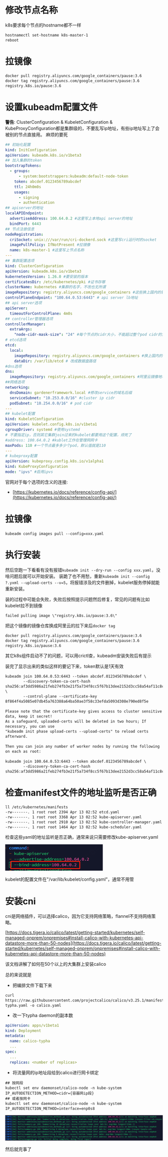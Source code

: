 # 修改节点名称

k8s要求每个节点的hostname都不一样

```shell
hostnamectl set-hostname k8s-master-1
reboot

```

# 拉镜像

```shell
docker pull registry.aliyuncs.com/google_containers/pause:3.6
docker tag registry.aliyuncs.com/google_containers/pause:3.6 registry.k8s.io/pause:3.6

```

# 设置kubeadm配置文件

**警告**: ClusterConfiguration & KubeletConfiguration & KubeProxyConfiguration都是集群级的，不要乱写ip地址，有些ip地址写上了会被别的节点直接用。
麻烦的要死

```yaml
## 初始化配置
kind: InitConfiguration
apiVersion: kubeadm.k8s.io/v1beta3
## 加入集群的token
bootstrapTokens:
  - groups:
      - system:bootstrappers:kubeadm:default-node-token
    token: abcdef.0123456789abcdef
    ttl: 24h0m0s
    usages:
      - signing
      - authentication
## apiserver的地址
localAPIEndpoint:
  advertiseAddress: 100.64.0.2 #这里写上本地api server的地址
  bindPort: 6443
## 节点注册信息
nodeRegistration:
  criSocket: unix:///var/run/cri-dockerd.sock #这里写cri运行时的socket
  imagePullPolicy: IfNotPresent #拉镜像
  name: k8s-master-1 #这里写上节点名称
---
## 集群配置选项
kind: ClusterConfiguration
apiVersion: kubeadm.k8s.io/v1beta3
kubernetesVersion: 1.26.0 #要安装的版本
certificatesDir: /etc/kubernetes/pki #证书存哪
clusterName: kubernetes #集群的名字，不改也无所谓
imageRepository: registry.aliyuncs.com/google_containers #这些换上国内的镜像源 
controlPlaneEndpoint: "100.64.0.53:6443" # api server lb地址
## api server选项
apiServer:
  timeoutForControlPlane: 4m0s
## controller管理器选项
controllerManager:
  extraArgs:
    "node-cidr-mask-size": "24" #每个节点的cidr大小，不能超过整个pod cidr的大小
# etcd选项
etcd:
  local:
    imageRepository: registry.aliyuncs.com/google_containers #换上国内的源
    dataDir: /var/lib/etcd # 改成数据盘路径
#dns选项
dns:
  imageRepository: registry.aliyuncs.com/google_containers #阿里云镜像地址
##网络选项
networking:
  dnsDomain: gardenerframework.local #修改service的域名后缀
  serviceSubnet: "10.253.0.0/16" #cluster ip cidr
  podSubnet: "10.254.0.0/16" # pod cidr
---
## kubelet配置
kind: KubeletConfiguration
apiVersion: kubelet.config.k8s.io/v1beta1
cgroupDriver: systemd #使用systemd
# 不要指定ip，否则其它集群join过来的kubelet都要用这个配置，烦死了
#address: 100.64.0.2 #kublet工作在管理网网卡
maxPods: 110 #一个节点最多多少个pod，默认值就是110
---
# kubeproxy配置
apiVersion: kubeproxy.config.k8s.io/v1alpha1
kind: KubeProxyConfiguration
mode: "ipvs" #启用ipvs
```

官网对于每个选项的含义的连接:

* [https://kubernetes.io/docs/reference/config-api/](https://kubernetes.io/docs/reference/config-api/)

# 拉镜像

`kubeadm config images pull --config=xxx.yaml`

# 执行安装

然后空跑一下看看有没有报错`kubeadm init --dry-run --config xxx.yaml`，没啥问题后就可以开始安装。
装跪了也不用愁，重新`kubeadm init --config ?.yxml --upload-certs --v=5`，将报错涉及的文件删掉，kubelet服务停掉就能重新安装。

装的过程中可能会失败，失败后按照提示问题然后修复，常见的问题有比如kubelet拉不到镜像

```text
failed pulling image \"registry.k8s.io/pause:3.6\"
```

把这个镜像的镜像仓库换成阿里云的拉下来后`docker tag`

```shell
docker pull registry.aliyuncs.com/google_containers/pause:3.6
docker tag registry.aliyuncs.com/google_containers/pause:3.6 registry.k8s.io/pause:3.6

```

其它k8s组件启动不了的问题，可以用crictl查，kubeadm安装失败后有提示

装完了显示出来的类似这样的要记下来，token默认是1天有效

```text
kubeadm join 100.64.0.53:6443 --token abcdef.0123456789abcdef \
        --discovery-token-ca-cert-hash sha256:af3dd5986a21feb274fb3e21f5a734f8cc5f67b13dee2152d3cc58a54af11c8c \
        --control-plane --certificate-key 8f864f4a5085e07db45a763388a64ba50ae3f58c33efda5093d308e790ed8f5e

Please note that the certificate-key gives access to cluster sensitive data, keep it secret!
As a safeguard, uploaded-certs will be deleted in two hours; If necessary, you can use
"kubeadm init phase upload-certs --upload-certs" to reload certs afterward.

Then you can join any number of worker nodes by running the following on each as root:

kubeadm join 100.64.0.53:6443 --token abcdef.0123456789abcdef \
        --discovery-token-ca-cert-hash sha256:af3dd5986a21feb274fb3e21f5a734f8cc5f67b13dee2152d3cc58a54af11c8c 
```

# 检查manifest文件的地址监听是否正确

```text
ll /etc/kubernetes/manifests
-rw-------. 1 root root 2394 Apr 13 02:52 etcd.yaml
-rw-------. 1 root root 3368 Apr 13 02:52 kube-apiserver.yaml
-rw-------. 1 root root 2910 Apr 13 02:52 kube-controller-manager.yaml
-rw-------. 1 root root 1464 Apr 13 02:52 kube-scheduler.yaml
```

检查这些yaml的地址监听是否正确，通常来说只需要修改kube-apiserver.yaml

![增加绑定地址.png](增加绑定地址.png)

kubelet的配置文件在"/var/lib/kubelet/config.yaml"，通常不用管

# 安装cni

cni是网络插件，可以选择calico，因为它支持网络策略，flannel不支持网络策略。

[https://docs.tigera.io/calico/latest/getting-started/kubernetes/self-managed-onprem/onpremises#install-calico-with-kubernetes-api-datastore-more-than-50-nodes](https://docs.tigera.io/calico/latest/getting-started/kubernetes/self-managed-onprem/onpremises#install-calico-with-kubernetes-api-datastore-more-than-50-nodes)

该文档讲解了如何在50个以上的大集群上安装calico

总的来说就是

* 把编排文件下载下来

```shell
curl https://raw.githubusercontent.com/projectcalico/calico/v3.25.1/manifests/calico-typha.yaml -o calico.yaml
```

* 改一下typha daemon的副本数

```yaml
apiVersion: apps/v1beta1
kind: Deployment
metadata:
  name: calico-typha
  ...
spec:
  ...
  replicas: <number of replicas>
```

* 将流量网的ip地址段给到calico进行网卡绑定

```shell
## 按网段
kubectl set env daemonset/calico-node -n kube-system IP_AUTODETECTION_METHOD=cidr={容器网ip段}
## 或者按网卡
kubectl set env daemonset/calico-node -n kube-system IP_AUTODETECTION_METHOD=interface=enp0s8
```

![img.png](ip绑定.png)

然后就完事了

